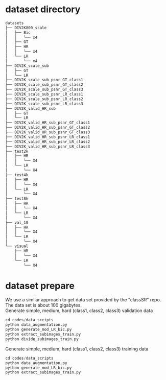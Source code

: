 # dataset directory
```sh
datasets
├── DIV2K800_scale
│   ├── Bic
│   │   └── x4
│   ├── GT
│   ├── HR
│   │   └── x4
│   └── LR
│       └── x4
├── DIV2K_scale_sub
│   ├── GT
│   └── LR
├── DIV2K_scale_sub_psnr_GT_class1
├── DIV2K_scale_sub_psnr_GT_class2
├── DIV2K_scale_sub_psnr_GT_class3
├── DIV2K_scale_sub_psnr_LR_class1
├── DIV2K_scale_sub_psnr_LR_class2
├── DIV2K_scale_sub_psnr_LR_class3
├── DIV2K_valid_HR_sub
│   ├── GT
│   └── LR
├── DIV2K_valid_HR_sub_psnr_GT_class1
├── DIV2K_valid_HR_sub_psnr_GT_class2
├── DIV2K_valid_HR_sub_psnr_GT_class3
├── DIV2K_valid_HR_sub_psnr_LR_class1
├── DIV2K_valid_HR_sub_psnr_LR_class2
├── DIV2K_valid_HR_sub_psnr_LR_class3
├── test2k
│   ├── HR
│   │   └── X4
│   └── LR
│       └── X4
├── test4k
│   ├── HR
│   │   └── X4
│   └── LR
│       └── X4
├── test8k
│   ├── HR
│   │   └── X4
│   └── LR
│       └── X4
├── val_10
│   ├── HR
│   │   └── X4
│   └── LR
│       └── X4
└── visual
    ├── HR
    │   └── X4
    └── LR
        └── X4
```

# dataset prepare
We use a similar approach to get data set provided by the "classSR" repo.  
The data set is about 100 gigabytes.  
Generate simple, medium, hard (class1, class2, class3) validation data
```python
cd codes/data_scripts
python data_augmentation.py
python generate_mod_LR_bic.py
python extract_subimages_train.py
python divide_subimages_train.py
```

Generate simple, medium, hard (class1, class2, class3) training data
```python
cd codes/data_scripts
python data_augmentation.py
python generate_mod_LR_bic.py
python extract_subimages_train.py
```